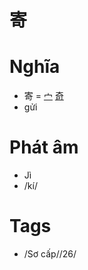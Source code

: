 # 寄

# Nghĩa
* 寄 = [宀](宀.md) [奇](奇.md)
* gửi

# Phát âm
* Jì
*  /kí/

# Tags
* /Sơ cấp//26/

<script>window.HANZI_FIELD='寄';</script>
